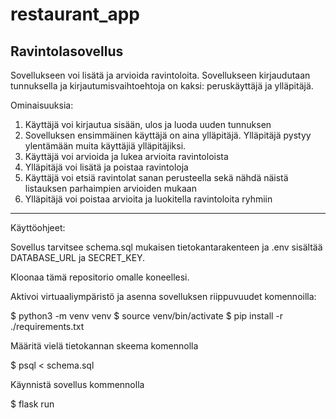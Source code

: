 # restaurant_app


Ravintolasovellus
-----------------
Sovellukseen voi lisätä ja arvioida ravintoloita. Sovellukseen kirjaudutaan tunnuksella ja kirjautumisvaihtoehtoja on kaksi: peruskäyttäjä ja ylläpitäjä.

Ominaisuuksia:
1. Käyttäjä voi kirjautua sisään, ulos ja luoda uuden tunnuksen
2. Sovelluksen ensimmäinen käyttäjä on aina ylläpitäjä. Ylläpitäjä pystyy ylentämään muita käyttäjiä ylläpitäjiksi.
3. Käyttäjä voi arvioida ja lukea arvioita ravintoloista
4. Ylläpitäjä voi lisätä ja poistaa ravintoloja
5. Käyttäjä voi etsiä ravintolat sanan perusteella sekä nähdä näistä listauksen parhaimpien arvioiden mukaan
6. Ylläpitäjä voi poistaa arvioita ja luokitella ravintoloita ryhmiin

-----------------
Käyttöohjeet:

Sovellus tarvitsee schema.sql mukaisen tietokantarakenteen ja .env sisältää DATABASE_URL ja SECRET_KEY.

Kloonaa tämä repositorio omalle koneellesi.

Aktivoi virtuaaliympäristö ja asenna sovelluksen riippuvuudet komennoilla:

$ python3 -m venv venv
$ source venv/bin/activate
$ pip install -r ./requirements.txt

Määritä vielä tietokannan skeema komennolla

$ psql < schema.sql

Käynnistä sovellus kommennolla

$ flask run




